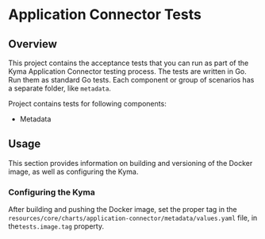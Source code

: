 # Application Connector Tests

## Overview

This project contains the acceptance tests that you can run as part of the Kyma Application Connector testing process.
The tests are written in Go. Run them as standard Go tests.
Each component or group of scenarios has a separate folder, like `metadata`.

Project contains tests for following components:
 - Metadata 

## Usage

This section provides information on building and versioning of the Docker image, as well as configuring the Kyma.

### Configuring the Kyma

After building and pushing the Docker image, set the proper tag in the `resources/core/charts/application-connector/metadata/values.yaml` file, in the`tests.image.tag` property.
